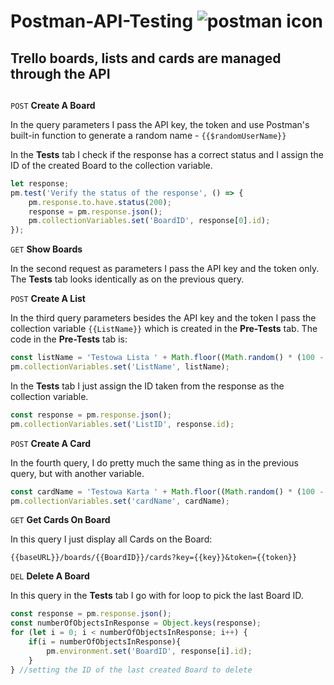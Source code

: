 # Postman-API-Testing ![postman icon](https://camo.githubusercontent.com/e0aa4b3bb9af7d3610dd65656751f3940ef645e1e3e5ff727abecec2accfb31b/68747470733a2f2f696d672e736869656c64732e696f2f62616467652f506f73746d616e2d4646364333373f7374796c653d666f722d7468652d6261646765266c6f676f3d506f73746d616e266c6f676f436f6c6f723d7768697465)
## Trello boards, lists and cards are managed through the API

## 
```POST``` **Create A Board**

In the query parameters I pass the API key, the token and use Postman's built-in function to generate a random name - ```{{$randomUserName}}```

In the **Tests** tab I check if the response has a correct status and I assign the ID of the created Board to the collection variable. 

```javascript
let response;
pm.test('Verify the status of the response', () => {
    pm.response.to.have.status(200);
    response = pm.response.json();
    pm.collectionVariables.set('BoardID', response[0].id);
});
```
```GET``` **Show Boards**

In the second request as parameters I pass the API key and the token only. The **Tests** tab looks identically as on the previous query. 

```POST``` **Create A List**

In the third query parameters besides the API key and the token I pass the collection variable ```{{ListName}}``` which is created in the **Pre-Tests** tab. The code in the **Pre-Tests** tab is:
```javascript
const listName = 'Testowa Lista ' + Math.floor((Math.random() * (100 - 1) + 1));
pm.collectionVariables.set('ListName', listName);
```
In the **Tests** tab I just assign the ID taken from the response as the collection variable.

```javascript
const response = pm.response.json();
pm.collectionVariables.set('ListID', response.id);
```

```POST``` **Create A Card**

In the fourth query, I do pretty much the same thing as in the previous query, but with another variable. 

```javascript
const cardName = 'Testowa Karta ' + Math.floor((Math.random() * (100 - 1) + 1));
pm.collectionVariables.set('cardName', cardName);
```

```GET``` **Get Cards On Board**

In this query I just display all Cards on the Board:

```
{{baseURL}}/boards/{{BoardID}}/cards?key={{key}}&token={{token}}
```
```DEL``` **Delete A Board**

In this query in the **Tests** tab I go with for loop to pick the last Board ID. 
```javascript
const response = pm.response.json();
const numberOfObjectsInResponse = Object.keys(response);
for (let i = 0; i < numberOfObjectsInResponse; i++) {
    if(i = numberOfObjectsInResponse){
        pm.environment.set('BoardID', response[i].id);
    }
} //setting the ID of the last created Board to delete
```
